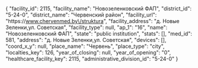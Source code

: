 {
    "facility_id": 2115,
    "facility_name": "Новозеленковский ФАП",
    "district_id": "5-24-0",
    "district_name": "Червенский район",
    "facility_url": "https:\/\/www.chervenmed.by\/struktura",
    "facility_address": "д. Новые Зеленки,ул. Советская",
    "facility_type": null,
    "ap_1": "16",
    "name": "Новозеленковский ФАП",
    "state": "public institution",
    "stats": [],
    "med_id": 581,
    "address": "д. Новые Зеленки,ул. Советская",
    "devices": [],
    "coord_x_y": null,
    "place_name": "Червень",
    "place_type": "city",
    "localties_key": 126,
    "year_of_closing": null,
    "year_of_opening": "0",
    "healthcare_facility_key": 2115,
    "administrative_division_id": "5-24-0"
}